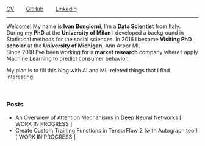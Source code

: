 [CV](files/Ivan_Bongiorni_CV.pdf)
  &nbsp;&nbsp;&nbsp;&nbsp;&nbsp;&nbsp; 
[GitHub](https://github.com/IvanBongiorni) 
  &nbsp;&nbsp;&nbsp;&nbsp;&nbsp;&nbsp; 
[LinkedIn](https://www.linkedin.com/in/ivan-bongiorni-b8a583164/) 

---------

Welcome! My name is **Ivan Bongiorni**, I'm a **Data Scientist** from Italy.
<br/> During my **PhD** at the **University of Milan** I developed a background in Statistical methods for the social sciences. 
In 2016 I became **Visiting PhD scholar** at the **University of Michigan**, Ann Arbor MI.
<br/> Since 2018 I've been working for a **market research** company where I apply Machine Learning to predict consumer behavior.

My plan is to fill this blog with AI and ML-releted things that I find interesting.

<br/>

### Posts
- An Overwiew of Attention Mechanisms in Deep Neural Networks   \[ WORK IN PROGRESS \]
- Create Custom Training Functions in TensorFlow 2 (with Autograph too!)   \[ WORK IN PROGRESS \]

